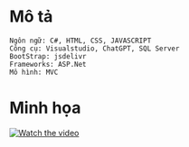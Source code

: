 # Mô tả 
    Ngôn ngữ: C#, HTML, CSS, JAVASCRIPT
    Công cụ: Visualstudio, ChatGPT, SQL Server
    BootStrap: jsdelivr
    Frameworks: ASP.Net
    Mô hình: MVC
# Minh họa
[![Watch the video](https://github.com/user-attachments/assets/0f5f4a00-1b78-48f7-9bdc-958030498313)](https://drive.google.com/file/d/1EnQdFLDQt8NK1zrbYxsTgBa9uFYSZ0oF/view?usp=drive_link)
